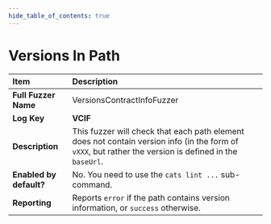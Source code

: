 ```yaml
--- 
hide_table_of_contents: true
---
```


# Versions In Path

| Item                                                                | Description                                                                                                                                              |
|:--------------------------------------------------------------------|:---------------------------------------------------------------------------------------------------------------------------------------------------------|
| **Full Fuzzer Name**                                                | VersionsContractInfoFuzzer                                                                                                                               |
| **Log Key**                                                         | **VCIF**                                                                                                                                                 |
| **Description**                                                     | This fuzzer will check that each path element does not contain version info (in the form of `vXXX`, but rather the version is defined in the `baseUrl`.  |
| **Enabled by default?**                                             | No. You need to use the `cats lint ...` sub-command.                                                                                                     |                                                                                                                                                                                                                                                                                                                                                                                                                                     |
| **Reporting**                                                       | Reports `error` if the path contains version information, or `success` otherwise.                                                                        | 
